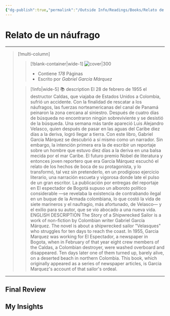```yaml
---
{"dg-publish":true,"permalink":"/Outside Info/Readings/Books/Relato de un náufrago/","title":"Relato de un náufrago","updated":"2023-12-30T18:05:44.780-05:00"}
---
```



# Relato de un náufrago
- - -
> [!multi-column]
> 
> > [!blank-container|wide-1]
> >  ![cover|300](http://books.google.com/books/content?id=8B9YNL2GH-sC&printsec=frontcover&img=1&zoom=1&source=gbs_api)
> >- Contiene *178* Páginas
> >- Escrito por *Gabriel García Márquez*
> 
> > [!info|wide-5] 📚 description
> > El 28 de febrero de 1955 el destructor Caldas, que viajaba de Estados Unidos a Colombia, sufrió un accidente. Con la finalidad de rescatar a los náufragos, las fuerzas norteamericanas del canal de Panamá peinaron la zona cercana al siniestro. Después de cuatro días de búsqueda no encontraron ningún sobreviviente y se desistió de la búsqueda. Una semana más tarde apareció Luis Alejandro Velasco, quien después de pasar en las aguas del Caribe diez días a la deriva, logró llegar a tierra. Con este libro, Gabriel García Márquez se descubrió a sí mismo como un narrador. Sin embargo, la intención primera era la de escribir un reportaje sobre un hombre que estuvo diez días a la deriva en una balsa mecida por el mar Caribe. El futuro premio Nobel de literatura y entonces joven reportero que era García Márquez escuchó el relato de los hechos de boca de su protagonista, y lo transformó, tal vez sin pretenderlo, en un prodigioso ejercicio literario, una narración escueta y vigorosa donde late el pulso de un gran escritor. La publicación por entregas del reportaje en El espectador de Bogotá supuso un alboroto político considerable —se revelaba la existencia de contrabando ilegal en un buque de la Armada colombiana, lo que costó la vida de siete marineros y el naufragio, más afortunado, de Velasco— y el exilio para su autor, que se vio abocado a una nueva vida. ENGLISH DESCRIPTION The Story of a Shipwrecked Sailor is a work of non-fiction by Colombian writer Gabriel García Márquez. The novel is about a shipwrecked sailor "Velasques" who struggles for ten days to reach the coast. In 1955, Garcia Marquez was working for El Espectador, a newspaper in Bogota, when in February of that year eight crew members of the Caldas, a Colombian destroyer, were washed overboard and disappeared. Ten days later one of them turned up, barely alive, on a deserted beach in northern Colombia. This book, which originally appeared as a series of newspaper articles, is Garcia Marquez's account of that sailor's ordeal.
> 

- - -

## Final Review

## My Insights